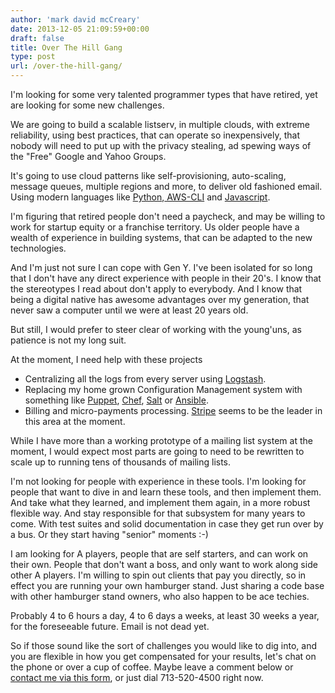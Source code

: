 ```yaml
---
author: 'mark david mcCreary'
date: 2013-12-05 21:09:59+00:00
draft: false
title: Over The Hill Gang
type: post
url: /over-the-hill-gang/
---
```


I'm looking for some very talented programmer types that have retired, yet are looking for some new challenges.




We are going to build a scalable listserv, in multiple clouds, with extreme reliability, using best practices, that can operate so inexpensively, that nobody will need to put up with the privacy stealing, ad spewing ways of the "Free" Google and Yahoo Groups.




It's going to use cloud patterns like self-provisioning, auto-scaling, message queues, multiple regions and more, to deliver old fashioned email. Using modern languages like [Python](http://www.python.org),[ AWS-CLI](http://aws.amazon.com/cli/) and [Javascript](http://en.wikipedia.org/wiki/JavaScript).




I'm figuring that retired people don't need a paycheck, and may be willing to work for startup equity or a franchise territory. Us older people have a wealth of experience in building systems, that can be adapted to the new technologies.




And I'm just not sure I can cope with Gen Y. I've been isolated for so long that I don't have any direct experience with people in their 20's. I know that the stereotypes I read about don't apply to everybody. And I know that being a digital native has awesome advantages over my generation, that never saw a computer until we were at least 20 years old.




But still, I would prefer to steer clear of working with the young'uns, as patience is not my long suit.




At the moment, I need help with these projects





  * Centralizing all the logs from every server using [Logstash](http://logstash.net).
  * Replacing my home grown Configuration Management system with something like [Puppet](http://puppetlabs.com), [Chef](http://www.opscode.com), [Salt](http://www.saltstack.com) or [Ansible](http://www.ansibleworks.com).
  * Billing and micro-payments processing. [Stripe](https://stripe.com) seems to be the leader in this area at the moment.



While I have more than a working prototype of a mailing list system at the moment, I would expect most parts are going to need to be rewritten to scale up to running tens of thousands of mailing lists.




I'm not looking for people with experience in these tools. I'm looking for people that want to dive in and learn these tools, and then implement them. And take what they learned, and implement them again, in a more robust flexible way. And stay responsible for that subsystem for many years to come. With test suites and solid documentation in case they get run over by a bus. Or they start having "senior" moments :-)




I am looking for A players, people that are self starters, and can work on their own. People that don't want a boss, and only want to work along side other A players. I'm willing to spin out clients that pay you directly, so in effect you are running your own hamburger stand. Just sharing a code base with other hamburger stand owners, who also happen to be ace techies.




Probably 4 to 6 hours a day, 4 to 6 days a weeks, at least 30 weeks a year, for the foreseeable future. Email is not dead yet.




So if those sound like the sort of challenges you would like to dig into, and you are flexible in how you get compensated for your results, let's chat on the phone or over a cup of coffee. Maybe leave a comment below or [contact me via this form](http://www.mail-list.com/contact-us/), or just dial 713-520-4500 right now.
